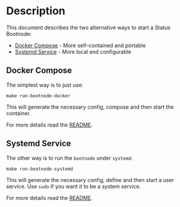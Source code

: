 # Description

This document describes the two alternative ways to start a Status Bootnode:

* [Docker Compose](https://docs.docker.com/compose/) - More self-contained and portable
* [Systemd Service](https://www.freedesktop.org/wiki/Software/systemd/) - More local and configurable

## Docker Compose

The simplest way is to just use:
```
make run-bootnode-docker
```
This will generate the necessary config, compose and then start the container.

For more details read the [README](_assets/compose/bootnode/README.md).

## Systemd Service

The other way is to run the `bootnode` under `systemd`:
```
make run-bootnode-systemd
```
This will generate the necessary config, define and then start a user service.
Use `sudo` if you want it to be a system service.

For more details read the [README](_assets/systemd/bootnode/README.md).
